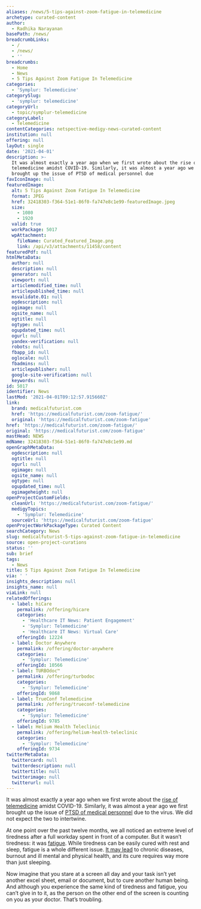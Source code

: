 ```yaml
---
aliases: /news/5-tips-against-zoom-fatigue-in-telemedicine
archetype: curated-content
author:
  - Radhika Narayanan
basePath: /news/
breadcrumbLinks:
  - /
  - /news/
  - ''
breadcrumbs:
  - Home
  - News
  - 5 Tips Against Zoom Fatigue In Telemedicine
categories:
  - 'Symplur: Telemedicine'
categorySlug:
  - 'symplur: telemedicine'
categoryUrl:
  - topic/symplur-telemedicine
categoryLabel:
  - Telemedicine
contentCategories: netspective-medigy-news-curated-content
institution: null
offering: null
layOut: single
date: '2021-04-01'
description: >-
  It was almost exactly a year ago when we first wrote about the rise of
  telemedicine amidst COVID-19. Similarly, it was almost a year ago we first
  brought up the issue of PTSD of medical personnel due 
favIconImage: null
featuredImage:
  alt: 5 Tips Against Zoom Fatigue In Telemedicine
  format: JPEG
  href: 32418303-f364-51e1-86f0-fa747e8c1e99-featuredImage.jpeg
  size:
    - 1080
    - 1920
  valid: true
  workPackage: 5017
  wpAttachment:
    fileName: Curated_Featured_Image.png
    link: /api/v3/attachments/11458/content
featuredPdf: null
htmlMetaData:
  author: null
  description: null
  generator: null
  viewport: null
  articlemodified_time: null
  articlepublished_time: null
  msvalidate.01: null
  ogdescription: null
  ogimage: null
  ogsite_name: null
  ogtitle: null
  ogtype: null
  ogupdated_time: null
  ogurl: null
  yandex-verification: null
  robots: null
  fbapp_id: null
  oglocale: null
  fbadmins: null
  articlepublisher: null
  google-site-verification: null
  keywords: null
id: 5017
identifier: News
lastMod: '2021-04-01T09:12:57.915660Z'
link:
  brand: medicalfuturist.com
  href: 'https://medicalfuturist.com/zoom-fatigue/'
  original: 'https://medicalfuturist.com/zoom-fatigue'
href: 'https://medicalfuturist.com/zoom-fatigue/'
original: 'https://medicalfuturist.com/zoom-fatigue'
mastHead: NEWS
mdName: 32418303-f364-51e1-86f0-fa747e8c1e99.md
openGraphMetaData:
  ogdescription: null
  ogtitle: null
  ogurl: null
  ogimage: null
  ogsite_name: null
  ogtype: null
  ogupdated_time: null
  ogimageheight: null
openProjectCustomFields:
  cleanUrl: 'https://medicalfuturist.com/zoom-fatigue/'
  medigyTopics:
    - 'Symplur: Telemedicine'
  sourceUrl: 'https://medicalfuturist.com/zoom-fatigue'
openProjectWorkPackageType: Curated Content
searchCategory: News
slug: medicalfuturist-5-tips-against-zoom-fatigue-in-telemedicine
source: open-project-curations
status: ''
sub: brief
tags:
  - News
title: 5 Tips Against Zoom Fatigue In Telemedicine
via: ' '
insights_description: null
insights_name: null
viaLink: null
relatedOfferings:
  - label: hiCare
    permalink: /offering/hicare
    categories:
      - 'Healthcare IT News: Patient Engagement'
      - 'Symplur: Telemedicine'
      - 'Healthcare IT News: Virtual Care'
    offeringId: 12224
  - label: Doctor Anywhere
    permalink: /offering/doctor-anywhere
    categories:
      - 'Symplur: Telemedicine'
    offeringId: 10566
  - label: TURBOdoc™
    permalink: /offering/turbodoc
    categories:
      - 'Symplur: Telemedicine'
    offeringId: 9868
  - label: TrueConf Telemedicine
    permalink: /offering/trueconf-telemedicine
    categories:
      - 'Symplur: Telemedicine'
    offeringId: 9785
  - label: Helium Health Teleclinic
    permalink: /offering/helium-health-teleclinic
    categories:
      - 'Symplur: Telemedicine'
    offeringId: 9734
twitterMetaData:
  twittercard: null
  twitterdescription: null
  twittertitle: null
  twitterimage: null
  twitterurl: null
---
```

<p>It was almost exactly a year ago when we first wrote about the <a href="https://medicalfuturist.com/covid-19-was-needed-for-telemedicine-to-finally-go-mainstream/">rise of telemedicine</a> amidst COVID-19. Similarly, it was almost a year ago we first brought up the issue of <a href="https://medicalfuturist.com/will-medical-workers-deal-with-ptsd-after-covid-19/">PTSD of medical personnel</a> due to the virus. We did not expect the two to intertwine.</p><p>At one point over the past twelve months, we all noticed an extreme level of tiredness after a full workday spent in front of a computer. But it wasn’t tiredness: it was <a href="https://www.healthline.com/health/fatigue#causes">fatigue</a>. While tiredness can be easily cured with rest and sleep, fatigue is a whole different issue. <a href="https://www.ncbi.nlm.nih.gov/pmc/articles/PMC5420158/">It may lead</a> to chronic diseases, burnout and ill mental and physical health, and its cure requires way more than just sleeping.</p><p>Now imagine that you stare at a screen all day and your task isn’t yet another excel sheet, email or document, but to cure another human being. And although you experience the same kind of tiredness and fatigue, you can’t give in to it, as the person on the other end of the screen is counting on you as your doctor. That’s troubling.</p>